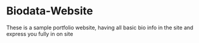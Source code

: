 # Biodata-Website

These is a sample portfolio website, having all basic bio info in the site and express you fully in on site
